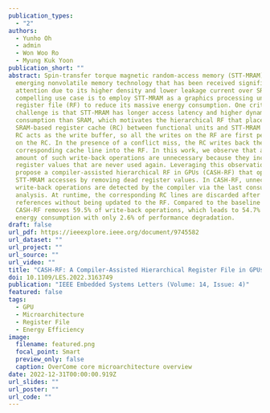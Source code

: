 ```yaml
---
publication_types:
  - "2"
authors:
  - Yunho Oh
  - admin
  - Won Woo Ro
  - Myung Kuk Yoon
publication_short: ""
abstract: Spin-transfer torque magnetic random-access memory (STT-MRAM) is an
  emerging nonvolatile memory technology that has been received significant
  attention due to its higher density and lower leakage current over SRAM. One
  compelling use case is to employ STT-MRAM as a graphics processing unit (GPU)
  register file (RF) to reduce its massive energy consumption. One critical
  challenge is that STT-MRAM has longer access latency and higher dynamic power
  consumption than SRAM, which motivates the hierarchical RF that places a small
  SRAM-based register cache (RC) between functional units and STT-MRAM RF. The
  RC acts as the write buffer, so all the writes on the RF are first performed
  on the RC. In the presence of a conflict miss, the RC writes back the
  corresponding cache line into the RF. In this work, we observe that a large
  amount of such write-back operations are unnecessary because they include
  register values that are never used again. Leveraging this observation, we
  propose a compiler-assisted hierarchical RF in GPUs (CASH-RF) that optimizes
  STT-MRAM accesses by removing dead register values. In CASH-RF, unnecessary
  write-back operations are detected by the compiler via the last consumer
  analysis. At runtime, the corresponding RC lines are discarded after the last
  references without being updated to the RF. Compared to the baseline GPUs,
  CASH-RF removes 59.5% of write-back operations, which leads to 54.7% lower RF
  energy consumption with only 2.6% of performance degradation.
draft: false
url_pdf: https://ieeexplore.ieee.org/document/9745582
url_dataset: ""
url_project: ""
url_source: ""
url_video: ""
title: "CASH-RF: A Compiler-Assisted Hierarchical Register File in GPUs"
doi: 10.1109/LES.2022.3163749
publication: "IEEE Embedded Systems Letters (Volume: 14, Issue: 4)"
featured: false
tags:
  - GPU
  - Microarchitecture
  - Register File
  - Energy Efficiency
image:
  filename: featured.png
  focal_point: Smart
  preview_only: false
  caption: OverCome core microarchitecture overview
date: 2022-12-31T00:00:00.919Z
url_slides: ""
url_poster: ""
url_code: ""
---
```

